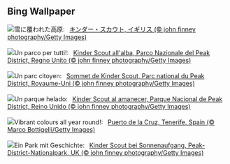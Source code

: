 ## Bing Wallpaper
![](https://www.bing.com/th?id=OHR.PeakDistrictNP_JA-JP8773323840_UHD.jpg&w=1000)雪に覆われた高原:&nbsp;&ensp;[キンダー・スカウト, イギリス (© john finney photography/Getty Images)](https://www.bing.com/th?id=OHR.PeakDistrictNP_JA-JP8773323840_UHD.jpg)
<br><br/>
![](https://www.bing.com/th?id=OHR.PeakDistrictNP_IT-IT5172127370_UHD.jpg&w=1000)Un parco per tutti!:&nbsp;&ensp;[Kinder Scout all'alba, Parco Nazionale del Peak District, Regno Unito (© john finney photography/Getty Images)](https://www.bing.com/th?id=OHR.PeakDistrictNP_IT-IT5172127370_UHD.jpg)
<br><br/>
![](https://www.bing.com/th?id=OHR.PeakDistrictNP_FR-FR7006243116_UHD.jpg&w=1000)Un parc citoyen:&nbsp;&ensp;[Sommet de Kinder Scout, Parc national du Peak District, Royaume-Uni (© john finney photography/Getty Images)](https://www.bing.com/th?id=OHR.PeakDistrictNP_FR-FR7006243116_UHD.jpg)
<br><br/>
![](https://www.bing.com/th?id=OHR.PeakDistrictNP_ES-ES1714203483_UHD.jpg&w=1000)Un parque helado:&nbsp;&ensp;[Kinder Scout al amanecer, Parque Nacional de Peak District, Reino Unido (© john finney photography/Getty Images)](https://www.bing.com/th?id=OHR.PeakDistrictNP_ES-ES1714203483_UHD.jpg)
<br><br/>
![](https://www.bing.com/th?id=OHR.CarnavalTenerife_EN-GB7377141712_UHD.jpg&w=1000)Vibrant colours all year round!:&nbsp;&ensp;[Puerto de la Cruz, Tenerife, Spain (© Marco Bottigelli/Getty Images)](https://www.bing.com/th?id=OHR.CarnavalTenerife_EN-GB7377141712_UHD.jpg)
<br><br/>
![](https://www.bing.com/th?id=OHR.PeakDistrictNP_DE-DE4372136028_UHD.jpg&w=1000)Ein Park mit Geschichte:&nbsp;&ensp;[Kinder Scout bei Sonnenaufgang, Peak-District-Nationalpark, UK (© john finney photography/Getty Images)](https://www.bing.com/th?id=OHR.PeakDistrictNP_DE-DE4372136028_UHD.jpg)
<br><br/>

